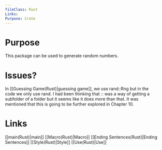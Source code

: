 ```yaml
---
fileClass: Rust
Links: 
Purpose: Crate
---
```

# Purpose
This package can be used to generate random numbers.

# Issues?

In [[Guessing Game(Rust)|guessing game]], we use rand::Rng but in the code we only use rand.  I had been thinking that :: was a way of getting a subfolder of a folder but it seems like it does more than that. It was mentioned that this is going to be further explored in Chapter 10.

# Links

[[main(Rust)|main]]
[[Macro(Rust)|Macro]]
[[Ending Sentences(Rust)|Ending Sentences]]
[[Style(Rust)|Style]]
[[Use(Rust)|Use]]


